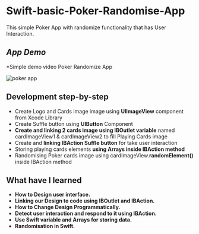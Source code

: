 # Swift-basic-Poker-Randomise-App
This simple Poker App with randomize functionality that has User Interaction.

## _App Demo_
*Simple demo video Poker Randomize App

![poker app](https://user-images.githubusercontent.com/60531747/235449560-7ec37a6d-7f6f-4a13-9167-8957fd66335e.gif)

## Development step-by-step
- Create Logo and Cards image image using **UIImageView** component from Xcode Library
- Create Suffle button using **UIButton** Component
- **Create and linking 2 cards image using IBOutlet variable** named cardImageView1 & cardImageView2 to fill Playing Cards image
- Create and **linking IBAction Suffle button** for take user interaction
- Storing playing cards elements **using Arrays inside IBAction method**
- Randomising Poker cards image using cardImageView.**randomElement()** inside IBAction method

## What have I learned
- **How to Design user interface.**
- **Linking our Design to code using IBOutlet and IBAction.**
- **How to Change Design Programmatically.**
- **Detect user interaction and respond to it using IBAction.**
- **Use Swift variable and Arrays for storing data.**
- **Randomisation in Swift.**




